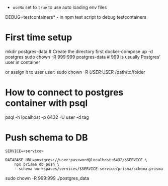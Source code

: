 - `useNx` set to `true` to use auto loading env files

DEBUG=testcontainers* - in npm test script to debug testcontainers

# First time setup

mkdir postgres-data  # Create the directory first
docker-compose up -d postgres
sudo chown -R 999:999 postgres-data  # 999 is usually Postgres' user in container

or assign it to user user:
sudo chown -R $USER:$USER /path/to/folder

# How to connect to postgres container with psql
psql -h localhost -p 6432 -U user -d tag

# Push schema to DB
```
SERVICE=<service>

DATABASE_URL=postgres://user:password@localhost:6432/$SERVICE \
    npx prisma db push \
    --schema workspaces/services/$SERVICE-service/prisma/schema.prisma

```
sudo chown -R 999:999 ./postgres_data
